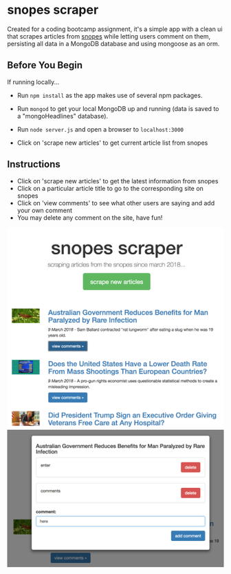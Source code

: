 # snopes scraper

Created for a coding bootcamp assignment, it's a simple app with a clean ui that scrapes articles from [snopes](https://www.snopes.com/) while letting users comment on them, persisting all data in a MongoDB database and using mongoose as an orm.

## Before You Begin

If running locally...

- Run `npm install` as the app makes use of several npm packages.

- Run `mongod` to get your local MongoDB up and running (data is saved to a "mongoHeadlines" database). 

- Run `node server.js` and open a browser to `localhost:3000`

- Click on 'scrape new articles' to get current article list from snopes

## Instructions

- Click on 'scrape new articles' to get the latest information from snopes
- Click on a particular article title to go to the corresponding site on snopes
- Click on 'view comments' to see what other users are saying and add your own comment
- You may delete any comment on the site, have fun!

![Sample Output](public/assets/img/screenshot1.png?raw=true "Sample output")
![Sample Output](public/assets/img/screenshot2.png?raw=true "Sample output")